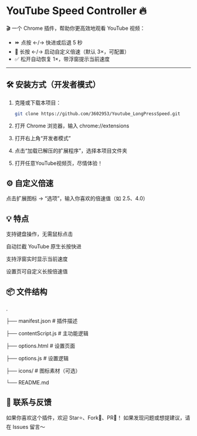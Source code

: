 # YouTube Speed Controller 🔥

🎬 一个 Chrome 插件，帮助你更高效地观看 YouTube 视频：

- ⏩ 点按 ←/→ 快进或后退 5 秒
- 🚀 长按 ←/→ 启动自定义倍速（默认 3×，可配置）
- ✅ 松开自动恢复 1×，带浮窗提示当前速度

---

## 🛠 安装方式（开发者模式）

1. 克隆或下载本项目：
   ```bash
   git clone https://github.com/3602953/Youtube_LongPressSpeed.git
2. 打开 Chrome 浏览器，输入 chrome://extensions

3. 打开右上角“开发者模式”

4. 点击“加载已解压的扩展程序”，选择本项目文件夹

5. 打开任意YouTube视频页，尽情体验！

## ⚙ 自定义倍速
点击扩展图标 → “选项”，输入你喜欢的倍速值（如 2.5、4.0）

## 💡 特点
支持键盘操作，无需鼠标点击

自动拦截 YouTube 原生长按快进

支持浮窗实时显示当前速度

设置页可自定义长按倍速值

## 📦 文件结构
.

├── manifest.json          # 插件描述

├── contentScript.js       # 主功能逻辑

├── options.html           # 设置页面

├── options.js             # 设置逻辑

├── icons/                 # 图标素材（可选）

└── README.md

## 📢 联系与反馈
如果你喜欢这个插件，欢迎 Star⭐、Fork🍴、PR💬！
如果发现问题或想提建议，请在 Issues 留言～
